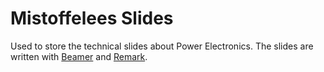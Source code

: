 # Mistoffelees Slides
Used to store the technical slides about Power Electronics. 
The slides are written with [Beamer](http://tug.ctan.org/macros/latex/contrib/beamer/doc/beameruserguide.pdf) and [Remark](https://remarkjs.com).
